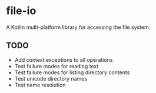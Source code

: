 # file-io

A Kotlin multi-platform library for accessing the file system.

## TODO 

- Add context exceptions to all operations
- Test failure modes for reading text
- Test failure modes for listing directory contents
- Test unicode directory names
- Test name resolution
